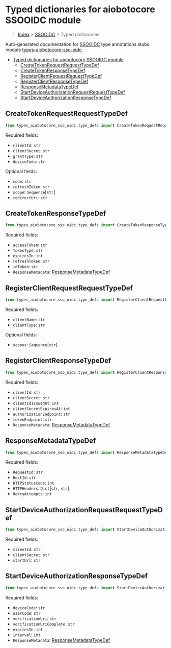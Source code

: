 <a id="typed-dictionaries-for-aiobotocore-ssooidc-module"></a>

# Typed dictionaries for aiobotocore SSOOIDC module

> [Index](../README.md) > [SSOOIDC](./README.md) > Typed dictionaries

Auto-generated documentation for
[SSOOIDC](https://boto3.amazonaws.com/v1/documentation/api/latest/reference/services/sso-oidc.html#SSOOIDC)
type annotations stubs module
[types-aiobotocore-sso-oidc](https://pypi.org/project/types-aiobotocore-sso-oidc/).

- [Typed dictionaries for aiobotocore SSOOIDC module](#typed-dictionaries-for-aiobotocore-ssooidc-module)
  - [CreateTokenRequestRequestTypeDef](#createtokenrequestrequesttypedef)
  - [CreateTokenResponseTypeDef](#createtokenresponsetypedef)
  - [RegisterClientRequestRequestTypeDef](#registerclientrequestrequesttypedef)
  - [RegisterClientResponseTypeDef](#registerclientresponsetypedef)
  - [ResponseMetadataTypeDef](#responsemetadatatypedef)
  - [StartDeviceAuthorizationRequestRequestTypeDef](#startdeviceauthorizationrequestrequesttypedef)
  - [StartDeviceAuthorizationResponseTypeDef](#startdeviceauthorizationresponsetypedef)

<a id="createtokenrequestrequesttypedef"></a>

## CreateTokenRequestRequestTypeDef

```python
from types_aiobotocore_sso_oidc.type_defs import CreateTokenRequestRequestTypeDef
```

Required fields:

- `clientId`: `str`
- `clientSecret`: `str`
- `grantType`: `str`
- `deviceCode`: `str`

Optional fields:

- `code`: `str`
- `refreshToken`: `str`
- `scope`: `Sequence`\[`str`\]
- `redirectUri`: `str`

<a id="createtokenresponsetypedef"></a>

## CreateTokenResponseTypeDef

```python
from types_aiobotocore_sso_oidc.type_defs import CreateTokenResponseTypeDef
```

Required fields:

- `accessToken`: `str`
- `tokenType`: `str`
- `expiresIn`: `int`
- `refreshToken`: `str`
- `idToken`: `str`
- `ResponseMetadata`:
  [ResponseMetadataTypeDef](./type_defs.md#responsemetadatatypedef)

<a id="registerclientrequestrequesttypedef"></a>

## RegisterClientRequestRequestTypeDef

```python
from types_aiobotocore_sso_oidc.type_defs import RegisterClientRequestRequestTypeDef
```

Required fields:

- `clientName`: `str`
- `clientType`: `str`

Optional fields:

- `scopes`: `Sequence`\[`str`\]

<a id="registerclientresponsetypedef"></a>

## RegisterClientResponseTypeDef

```python
from types_aiobotocore_sso_oidc.type_defs import RegisterClientResponseTypeDef
```

Required fields:

- `clientId`: `str`
- `clientSecret`: `str`
- `clientIdIssuedAt`: `int`
- `clientSecretExpiresAt`: `int`
- `authorizationEndpoint`: `str`
- `tokenEndpoint`: `str`
- `ResponseMetadata`:
  [ResponseMetadataTypeDef](./type_defs.md#responsemetadatatypedef)

<a id="responsemetadatatypedef"></a>

## ResponseMetadataTypeDef

```python
from types_aiobotocore_sso_oidc.type_defs import ResponseMetadataTypeDef
```

Required fields:

- `RequestId`: `str`
- `HostId`: `str`
- `HTTPStatusCode`: `int`
- `HTTPHeaders`: `Dict`\[`str`, `str`\]
- `RetryAttempts`: `int`

<a id="startdeviceauthorizationrequestrequesttypedef"></a>

## StartDeviceAuthorizationRequestRequestTypeDef

```python
from types_aiobotocore_sso_oidc.type_defs import StartDeviceAuthorizationRequestRequestTypeDef
```

Required fields:

- `clientId`: `str`
- `clientSecret`: `str`
- `startUrl`: `str`

<a id="startdeviceauthorizationresponsetypedef"></a>

## StartDeviceAuthorizationResponseTypeDef

```python
from types_aiobotocore_sso_oidc.type_defs import StartDeviceAuthorizationResponseTypeDef
```

Required fields:

- `deviceCode`: `str`
- `userCode`: `str`
- `verificationUri`: `str`
- `verificationUriComplete`: `str`
- `expiresIn`: `int`
- `interval`: `int`
- `ResponseMetadata`:
  [ResponseMetadataTypeDef](./type_defs.md#responsemetadatatypedef)
